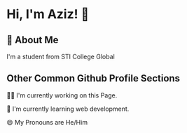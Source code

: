 
# Hi, I'm Aziz! 👋


## 🚀 About Me
I'm a student from STI College Global


## Other Common Github Profile Sections
👩‍💻 I'm currently working on this Page.

🧠 I'm currently learning web development.

😄  My Pronouns are He/Him


